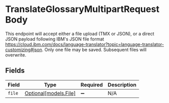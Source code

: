 # TranslateGlossaryMultipartRequestBody

This endpoint will accept either a file upload (TMX or JSON), or a direct JSON payload following IBM's JSON file format https://cloud.ibm.com/docs/language-translator?topic=language-translator-customizing#json.  Only one file may be saved. Subsequent files will overwrite.


## Fields

| Field                                      | Type                                       | Required                                   | Description                                |
| ------------------------------------------ | ------------------------------------------ | ------------------------------------------ | ------------------------------------------ |
| `file`                                     | [Optional[models.File]](../models/file.md) | :heavy_minus_sign:                         | N/A                                        |